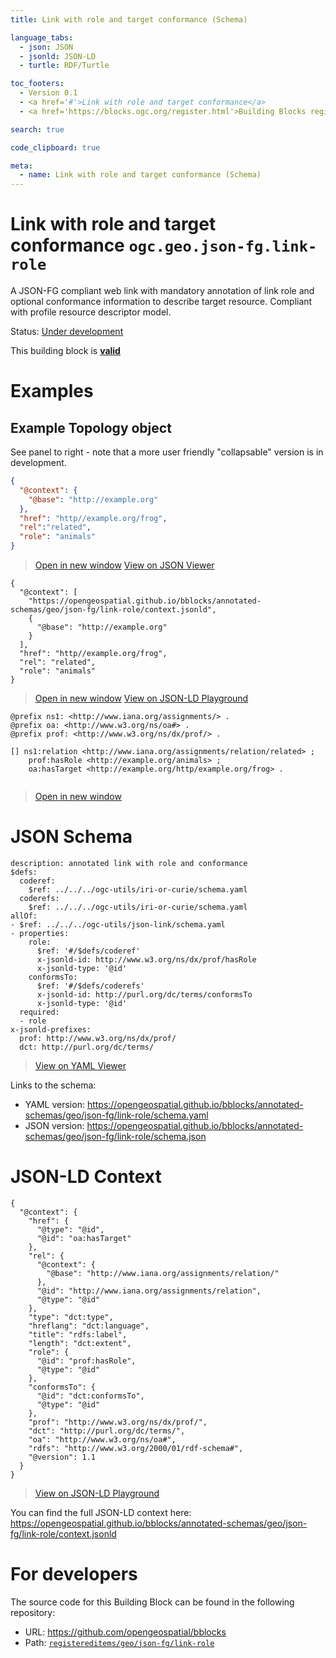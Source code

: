 ```yaml
---
title: Link with role and target conformance (Schema)

language_tabs:
  - json: JSON
  - jsonld: JSON-LD
  - turtle: RDF/Turtle

toc_footers:
  - Version 0.1
  - <a href='#'>Link with role and target conformance</a>
  - <a href='https://blocks.ogc.org/register.html'>Building Blocks register</a>

search: true

code_clipboard: true

meta:
  - name: Link with role and target conformance (Schema)
---
```



# Link with role and target conformance `ogc.geo.json-fg.link-role`

A JSON-FG compliant web link with mandatory annotation of link role and optional conformance information to describe target resource. Compliant with profile resource descriptor model.

<p class="status">
    <span data-rainbow-uri="http://www.opengis.net/def/status">Status</span>:
    <a href="http://www.opengis.net/def/status/under-development" target="_blank" data-rainbow-uri>Under development</a>
</p>

<aside class="success">
This building block is <strong><a href="https://github.com/opengeospatial/bblocks/blob/master/tests/geo/json-fg/link-role/" target="_blank">valid</a></strong>
</aside>

# Examples

## Example Topology object

See panel to right - note that a more user friendly "collapsable" version is in development. 



```json
{
  "@context": {
    "@base": "http://example.org"
  },
  "href": "http//example.org/frog",
  "rel":"related",
  "role": "animals"
}
```

<blockquote class="lang-specific json">
  <p class="example-links">
    <a target="_blank" href="https://opengeospatial.github.io/bblocks/tests/geo/json-fg/link-role/example_1_1.json">Open in new window</a>
    <a target="_blank" href="https://avillar.github.io/TreedocViewer/?dataParser=json&amp;dataUrl=https%3A%2F%2Fopengeospatial.github.io%2Fbblocks%2Ftests%2Fgeo%2Fjson-fg%2Flink-role%2Fexample_1_1.json&amp;expand=2&amp;option=%7B%22showTable%22%3A+false%7D">View on JSON Viewer</a></p>
</blockquote>




```jsonld
{
  "@context": [
    "https://opengeospatial.github.io/bblocks/annotated-schemas/geo/json-fg/link-role/context.jsonld",
    {
      "@base": "http://example.org"
    }
  ],
  "href": "http//example.org/frog",
  "rel": "related",
  "role": "animals"
}
```

<blockquote class="lang-specific jsonld">
  <p class="example-links">
    <a target="_blank" href="https://opengeospatial.github.io/bblocks/tests/geo/json-fg/link-role/example_1_1.jsonld">Open in new window</a>
    <a target="_blank" href="https://json-ld.org/playground/#json-ld=https%3A%2F%2Fopengeospatial.github.io%2Fbblocks%2Ftests%2Fgeo%2Fjson-fg%2Flink-role%2Fexample_1_1.jsonld">View on JSON-LD Playground</a>
</blockquote>




```turtle
@prefix ns1: <http://www.iana.org/assignments/> .
@prefix oa: <http://www.w3.org/ns/oa#> .
@prefix prof: <http://www.w3.org/ns/dx/prof/> .

[] ns1:relation <http://www.iana.org/assignments/relation/related> ;
    prof:hasRole <http://example.org/animals> ;
    oa:hasTarget <http://example.org/http/example.org/frog> .


```

<blockquote class="lang-specific turtle">
  <p class="example-links">
    <a target="_blank" href="https://opengeospatial.github.io/bblocks/tests/geo/json-fg/link-role/example_1_1.ttl">Open in new window</a>
</blockquote>



# JSON Schema

```yaml--schema
description: annotated link with role and conformance
$defs:
  coderef:
    $ref: ../../../ogc-utils/iri-or-curie/schema.yaml
  coderefs:
    $ref: ../../../ogc-utils/iri-or-curie/schema.yaml
allOf:
- $ref: ../../../ogc-utils/json-link/schema.yaml
- properties:
    role:
      $ref: '#/$defs/coderef'
      x-jsonld-id: http://www.w3.org/ns/dx/prof/hasRole
      x-jsonld-type: '@id'
    conformsTo:
      $ref: '#/$defs/coderefs'
      x-jsonld-id: http://purl.org/dc/terms/conformsTo
      x-jsonld-type: '@id'
  required:
  - role
x-jsonld-prefixes:
  prof: http://www.w3.org/ns/dx/prof/
  dct: http://purl.org/dc/terms/

```

> <a target="_blank" href="https://avillar.github.io/TreedocViewer/?dataParser=yaml&amp;dataUrl=https%3A%2F%2Fopengeospatial.github.io%2Fbblocks%2Fannotated-schemas%2Fgeo%2Fjson-fg%2Flink-role%2Fschema.yaml&amp;expand=2&amp;option=%7B%22showTable%22%3A+false%7D">View on YAML Viewer</a>

Links to the schema:

* YAML version: <a href="https://opengeospatial.github.io/bblocks/annotated-schemas/geo/json-fg/link-role/schema.yaml" target="_blank">https://opengeospatial.github.io/bblocks/annotated-schemas/geo/json-fg/link-role/schema.yaml</a>
* JSON version: <a href="https://opengeospatial.github.io/bblocks/annotated-schemas/geo/json-fg/link-role/schema.json" target="_blank">https://opengeospatial.github.io/bblocks/annotated-schemas/geo/json-fg/link-role/schema.json</a>


# JSON-LD Context

```json--ldContext
{
  "@context": {
    "href": {
      "@type": "@id",
      "@id": "oa:hasTarget"
    },
    "rel": {
      "@context": {
        "@base": "http://www.iana.org/assignments/relation/"
      },
      "@id": "http://www.iana.org/assignments/relation",
      "@type": "@id"
    },
    "type": "dct:type",
    "hreflang": "dct:language",
    "title": "rdfs:label",
    "length": "dct:extent",
    "role": {
      "@id": "prof:hasRole",
      "@type": "@id"
    },
    "conformsTo": {
      "@id": "dct:conformsTo",
      "@type": "@id"
    },
    "prof": "http://www.w3.org/ns/dx/prof/",
    "dct": "http://purl.org/dc/terms/",
    "oa": "http://www.w3.org/ns/oa#",
    "rdfs": "http://www.w3.org/2000/01/rdf-schema#",
    "@version": 1.1
  }
}
```

> <a target="_blank" href="https://json-ld.org/playground/#json-ld=https%3A%2F%2Fopengeospatial.github.io%2Fbblocks%2Fannotated-schemas%2Fgeo%2Fjson-fg%2Flink-role%2Fcontext.jsonld">View on JSON-LD Playground</a>

You can find the full JSON-LD context here:
<a href="https://opengeospatial.github.io/bblocks/annotated-schemas/geo/json-fg/link-role/context.jsonld" target="_blank">https://opengeospatial.github.io/bblocks/annotated-schemas/geo/json-fg/link-role/context.jsonld</a>

# For developers

The source code for this Building Block can be found in the following repository:

* URL: <a href="https://github.com/opengeospatial/bblocks" target="_blank">https://github.com/opengeospatial/bblocks</a>
* Path:
<code><a href="https://github.com/opengeospatial/bblocks/blob/HEAD/registereditems/geo/json-fg/link-role" target="_blank">registereditems/geo/json-fg/link-role</a></code>

